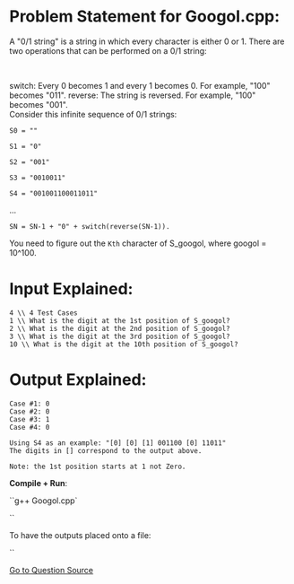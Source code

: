 # Problem Statement for Googol.cpp:  


A "0/1 string" is a string in which every character is either 0 or 1. There are two operations that can be performed on a 0/1 string:  

<br/>

switch: Every 0 becomes 1 and every 1 becomes 0. For example, "100" becomes "011".
reverse: The string is reversed. For example, "100" becomes "001".  
Consider this infinite sequence of 0/1 strings:  

```
S0 = ""  

S1 = "0"  

S2 = "001"  

S3 = "0010011"  

S4 = "001001100011011"  
```
...

`SN = SN-1 + "0" + switch(reverse(SN-1)).`

You need to figure out the `Kth` character of S_googol, where googol = 10^100.  

# Input Explained:  

```
4 \\ 4 Test Cases  
1 \\ What is the digit at the 1st position of S_googol?  
2 \\ What is the digit at the 2nd position of S_googol?  
3 \\ What is the digit at the 3rd position of S_googol?  
10 \\ What is the digit at the 10th position of S_googol?  
```

# Output Explained:  

```
Case #1: 0  
Case #2: 0  
Case #3: 1  
Case #4: 0

Using S4 as an example: "[0] [0] [1] 001100 [0] 11011"  
The digits in [] correspond to the output above.  

Note: the 1st position starts at 1 not Zero.  
```

**Compile + Run**:  

``g++ Googol.cpp`   

``

To have the outputs placed onto a file:  

``

[Go to Question Source](https://code.google.com/codejam/contest/4374486/dashboard#s=p1)  
